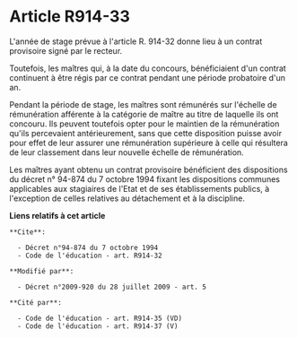 # Article R914-33

L'année de stage prévue à l'article R. 914-32 donne lieu à un contrat provisoire signé par le recteur. 

Toutefois, les maîtres qui, à la date du concours, bénéficiaient d'un contrat continuent à être régis par ce contrat pendant
une période probatoire d'un an. 

Pendant la période de stage, les maîtres sont rémunérés sur l'échelle de rémunération afférente à la catégorie de maître au
titre de laquelle ils ont concouru. Ils peuvent toutefois opter pour le maintien de la rémunération qu'ils percevaient
antérieurement, sans que cette disposition puisse avoir pour effet de leur assurer une rémunération supérieure à celle qui
résultera de leur classement dans leur nouvelle échelle de rémunération. 

Les maîtres ayant obtenu un contrat provisoire bénéficient des dispositions du décret n° 94-874 du 7 octobre 1994 fixant les
dispositions communes applicables aux stagiaires de l'Etat et de ses établissements publics, à l'exception de celles
relatives au détachement et à la discipline.

**Liens relatifs à cet article**

	**Cite**:

	  - Décret n°94-874 du 7 octobre 1994
	  - Code de l'éducation - art. R914-32

	**Modifié par**:

	  - Décret n°2009-920 du 28 juillet 2009 - art. 5

	**Cité par**:

	  - Code de l'éducation - art. R914-35 (VD)
	  - Code de l'éducation - art. R914-37 (V)
